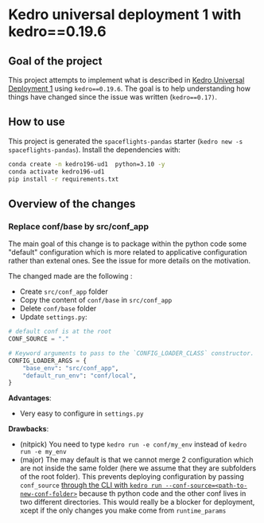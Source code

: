 # Kedro universal deployment 1 with kedro==0.19.6

## Goal of the project

This project attempts to implement what is described in [Kedro Universal Deployment 1](https://github.com/kedro-org/kedro/issues/770) using ``kedro==0.19.6``. The goal is to help understanding how things have changed since the issue was written (``kedro==0.17)``. 

## How to use

This project is generated the ``spaceflights-pandas`` starter (``kedro new -s spaceflights-pandas``). Install the dependencies with:

```bash 
conda create -n kedro196-ud1  python=3.10 -y
conda activate kedro196-ud1 
pip install -r requirements.txt
```

## Overview of the changes

### Replace conf/base by src/conf_app

The main goal of this change is to package within the python code some "default" configuration which is more related to applicative configuration rather than extenal ones. See the issue for more details on the motivation. 

The changed made are the following : 
- Create ``src/conf_app`` folder 
- Copy the content of ``conf/base`` in ``src/conf_app``
- Delete ``conf/base`` folder
- Update ``settings.py``: 

```python
# default conf is at the root
CONF_SOURCE = "."

# Keyword arguments to pass to the `CONFIG_LOADER_CLASS` constructor.
CONFIG_LOADER_ARGS = {
    "base_env": "src/conf_app",
    "default_run_env": "conf/local",
}
```

**Advantages**:
- Very easy to configure in ``settings.py``

**Drawbacks**: 
- (nitpick) You need to type ``kedro run -e conf/my_env`` instead of ``kedro run -e my_env``
- (major) The may default is that we cannot merge 2 configuration which are not inside the same folder (here we assume that they are subfolders of the root folder). This prevents deploying configuration by passing ``conf_source`` [through the CLI with ``kedro run --conf-source=<path-to-new-conf-folder>``](https://docs.kedro.org/en/stable/configuration/configuration_basics.html#how-to-change-the-configuration-source-folder-at-runtime) because th python code and the other conf lives in two different directories. This would really be a blocker for deployment, xcept if the only changes you make come from ``runtime_params`` 